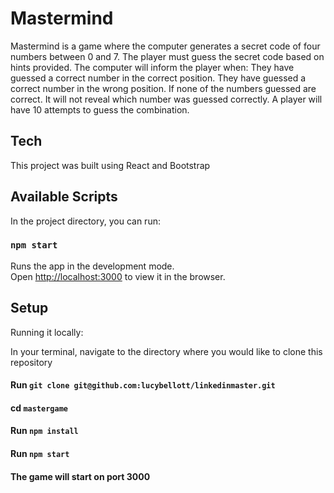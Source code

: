 # Mastermind

Mastermind is a game where the computer generates a secret code of four numbers between 0 and 7. The player must guess the secret code based on hints provided. The computer will inform the player when:
They have guessed a correct number in the correct position.
They have guessed a correct number in the wrong position. 
If none of the numbers guessed are correct. 
It will not reveal which number was guessed correctly.
A player will have 10 attempts to guess the combination.

## Tech 

This project was built using React and Bootstrap

## Available Scripts

In the project directory, you can run:

### `npm start`

Runs the app in the development mode.\
Open [http://localhost:3000](http://localhost:3000) to view it in the browser.

## Setup

Running it locally:

In your terminal, navigate to the directory where you would like to clone this repository

#### Run `git clone git@github.com:lucybellott/linkedinmaster.git`
#### cd  `mastergame`
#### Run `npm install`
#### Run `npm start`
#### The game will start on port 3000




